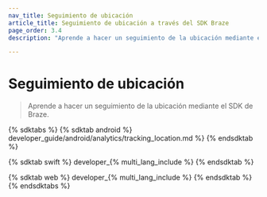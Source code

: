 ```yaml
---
nav_title: Seguimiento de ubicación
article_title: Seguimiento de ubicación a través del SDK Braze
page_order: 3.4
description: "Aprende a hacer un seguimiento de la ubicación mediante el SDK de Braze."

---
```


# Seguimiento de ubicación

> Aprende a hacer un seguimiento de la ubicación mediante el SDK de Braze.

{% sdktabs %}
{% sdktab android %}
 developer_guide/android/analytics/tracking_location.md %}
{% endsdktab %}

{% sdktab swift %}
 developer_{% multi_lang_include %}
{% endsdktab %}

{% sdktab web %}
 developer_{% multi_lang_include %}
{% endsdktab %}
{% endsdktabs %}
